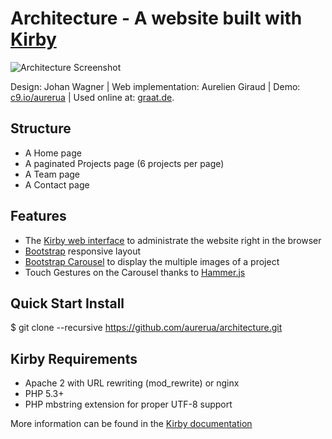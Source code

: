 # Architecture - A website built with [Kirby](http://getkirby.com/) 

![Architecture Screenshot](https://www.dropbox.com/s/0xufdordo14cg0k/architecture.png?raw=1)

Design: Johan Wagner | Web implementation: Aurelien Giraud | Demo: [c9.io/aurerua](https://graat-kirby-aurerua-1.c9users.io/) | Used online at: [graat.de](http://www.graat.de).

## Structure

- A Home page
- A paginated Projects page (6 projects per page)
- A Team page
- A Contact page

## Features

- The [Kirby web interface](http://getkirby.com/docs/panel) to administrate the website right in the browser
- [Bootstrap](http://getbootstrap.com/) responsive layout
- [Bootstrap Carousel](http://getbootstrap.com/javascript/#carousel) to display the multiple images of a project
- Touch Gestures on the Carousel thanks to [Hammer.js](http://hammerjs.github.io/)

## Quick Start Install

$ git clone --recursive https://github.com/aurerua/architecture.git

## Kirby Requirements

- Apache 2 with URL rewriting (mod_rewrite) or nginx
- PHP 5.3+
- PHP mbstring extension for proper UTF-8 support

More information can be found in the [Kirby documentation](http://getkirby.com/docs/installation)
